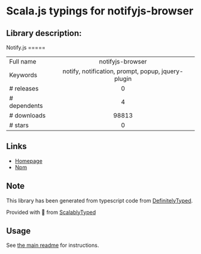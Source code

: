 
# Scala.js typings for notifyjs-browser


## Library description:
Notify.js =====

|                    |                 |
| ------------------ | :-------------: |
| Full name          | notifyjs-browser |
| Keywords           | notify, notification, prompt, popup, jquery-plugin |
| # releases         | 0 |
| # dependents       | 4 |
| # downloads        | 98813 |
| # stars            | 0 |

## Links
- [Homepage](http://notifyjs.com/)
- [Npm](https://www.npmjs.com/package/notifyjs-browser)
    


## Note
This library has been generated from typescript code from [DefinitelyTyped](https://definitelytyped.org).

Provided with :purple_heart: from [ScalablyTyped](https://github.com/oyvindberg/ScalablyTyped)

## Usage
See [the main readme](../../readme.md) for instructions.


